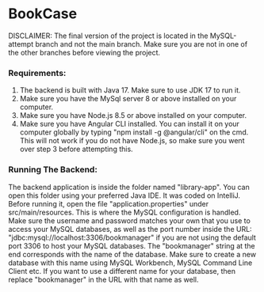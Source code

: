 # BookCase

DISCLAIMER: The final version of the project is located in the MySQL-attempt branch and not the main branch. Make sure you are not in one of the other branches before viewing the project.

### Requirements:
1. The backend is built with Java 17. Make sure to use JDK 17 to run it.
2. Make sure you have the MySql server 8 or above installed on your computer.
3. Make sure you have Node.js 8.5 or above installed on your computer.
4. Make sure you have Angular CLI installed. You can install it on your computer globally by typing "npm install -g @angular/cli" on the cmd. This will not work if you do not have Node.js, so make sure you went over step 3 before attempting this.

### Running The Backend:
The backend application is inside the folder named "library-app". You can open this folder using your preferred Java IDE. It was coded on IntelliJ. Before running it, open the file "application.properties" under src/main/resources. This is where the MySQL configuration is handled. Make sure the username and password matches your own that you use to access your MySQL databases, as well as the port number inside the URL: "jdbc:mysql://localhost:3306/bookmanager" if you are not using the default port 3306 to host your MySQL databases. The "bookmanager" string at the end corresponds with the name of the database. Make sure to create a new database with this name using MySQL Workbench, MySQL Command Line Client etc. If you want to use a different name for your database, then replace "bookmanager" in the URL with that name as well.
